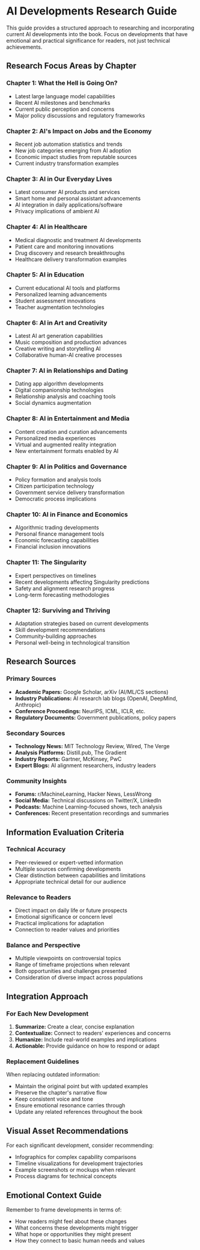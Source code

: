 # AI Developments Research Guide

This guide provides a structured approach to researching and incorporating current AI developments into the book. Focus on developments that have emotional and practical significance for readers, not just technical achievements.

## Research Focus Areas by Chapter

### Chapter 1: What the Hell is Going On?
- Latest large language model capabilities
- Recent AI milestones and benchmarks
- Current public perception and concerns
- Major policy discussions and regulatory frameworks

### Chapter 2: AI's Impact on Jobs and the Economy
- Recent job automation statistics and trends
- New job categories emerging from AI adoption
- Economic impact studies from reputable sources
- Current industry transformation examples

### Chapter 3: AI in Our Everyday Lives
- Latest consumer AI products and services
- Smart home and personal assistant advancements
- AI integration in daily applications/software
- Privacy implications of ambient AI

### Chapter 4: AI in Healthcare
- Medical diagnostic and treatment AI developments
- Patient care and monitoring innovations
- Drug discovery and research breakthroughs
- Healthcare delivery transformation examples

### Chapter 5: AI in Education
- Current educational AI tools and platforms
- Personalized learning advancements
- Student assessment innovations
- Teacher augmentation technologies

### Chapter 6: AI in Art and Creativity
- Latest AI art generation capabilities
- Music composition and production advances
- Creative writing and storytelling AI
- Collaborative human-AI creative processes

### Chapter 7: AI in Relationships and Dating
- Dating app algorithm developments
- Digital companionship technologies
- Relationship analysis and coaching tools
- Social dynamics augmentation

### Chapter 8: AI in Entertainment and Media
- Content creation and curation advancements
- Personalized media experiences
- Virtual and augmented reality integration
- New entertainment formats enabled by AI

### Chapter 9: AI in Politics and Governance
- Policy formation and analysis tools
- Citizen participation technology
- Government service delivery transformation
- Democratic process implications

### Chapter 10: AI in Finance and Economics
- Algorithmic trading developments
- Personal finance management tools
- Economic forecasting capabilities
- Financial inclusion innovations

### Chapter 11: The Singularity
- Expert perspectives on timelines
- Recent developments affecting Singularity predictions
- Safety and alignment research progress
- Long-term forecasting methodologies

### Chapter 12: Surviving and Thriving
- Adaptation strategies based on current developments
- Skill development recommendations
- Community-building approaches
- Personal well-being in technological transition

## Research Sources

### Primary Sources
- **Academic Papers:** Google Scholar, arXiv (AI/ML/CS sections)
- **Industry Publications:** AI research lab blogs (OpenAI, DeepMind, Anthropic)
- **Conference Proceedings:** NeurIPS, ICML, ICLR, etc.
- **Regulatory Documents:** Government publications, policy papers

### Secondary Sources
- **Technology News:** MIT Technology Review, Wired, The Verge
- **Analysis Platforms:** Distill.pub, The Gradient
- **Industry Reports:** Gartner, McKinsey, PwC
- **Expert Blogs:** AI alignment researchers, industry leaders

### Community Insights
- **Forums:** r/MachineLearning, Hacker News, LessWrong
- **Social Media:** Technical discussions on Twitter/X, LinkedIn
- **Podcasts:** Machine Learning-focused shows, tech analysis
- **Conferences:** Recent presentation recordings and summaries

## Information Evaluation Criteria

### Technical Accuracy
- Peer-reviewed or expert-vetted information
- Multiple sources confirming developments
- Clear distinction between capabilities and limitations
- Appropriate technical detail for our audience

### Relevance to Readers
- Direct impact on daily life or future prospects
- Emotional significance or concern level
- Practical implications for adaptation
- Connection to reader values and priorities

### Balance and Perspective
- Multiple viewpoints on controversial topics
- Range of timeframe projections when relevant
- Both opportunities and challenges presented
- Consideration of diverse impact across populations

## Integration Approach

### For Each New Development
1. **Summarize:** Create a clear, concise explanation
2. **Contextualize:** Connect to readers' experiences and concerns
3. **Humanize:** Include real-world examples and implications
4. **Actionable:** Provide guidance on how to respond or adapt

### Replacement Guidelines
When replacing outdated information:
- Maintain the original point but with updated examples
- Preserve the chapter's narrative flow
- Keep consistent voice and tone
- Ensure emotional resonance carries through
- Update any related references throughout the book

## Visual Asset Recommendations

For each significant development, consider recommending:
- Infographics for complex capability comparisons
- Timeline visualizations for development trajectories
- Example screenshots or mockups when relevant
- Process diagrams for technical concepts

## Emotional Context Guide

Remember to frame developments in terms of:
- How readers might feel about these changes
- What concerns these developments might trigger
- What hope or opportunities they might present
- How they connect to basic human needs and values